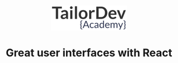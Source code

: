 <div align="center">
  <a href="https://academy.tailordev.fr">
    <img src="./images/TailorDev-Academy.png" width="200px">
  </a>
  <h1>Great user interfaces with React</h1>
</div>

